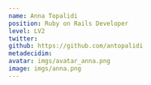 ```yaml
---
name: Anna Topalidi
position: Ruby on Rails Developer
level: LV2
twitter: 
github: https://github.com/antopalidi
metadecidim: 
avatar: imgs/avatar_anna.png
image: imgs/anna.png
---
```

